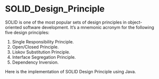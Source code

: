 # SOLID_Design_Principle
SOLID is one of the most popular sets of design principles in object-oriented software development. 
It’s a mnemonic acronym for the following five design principles:      
1. Single Responsibility Principle.
2. Open/Closed Principle.
3. Liskov Substitution Principle.  
4. Interface Segregation Principle.  
5. Dependency Inversion.

Here is the implementation of SOLID Design Principle using Java.
